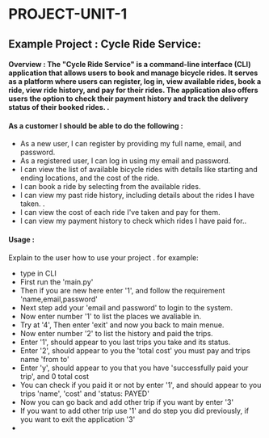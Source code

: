 # PROJECT-UNIT-1

## Example Project : Cycle Ride Service:

#### Overview : The "Cycle Ride Service" is a command-line interface (CLI) application that allows users to book and manage bicycle rides. It serves as a platform where users can register, log in, view available rides, book a ride, view ride history, and pay for their rides. The application also offers users the option to check their payment history and track the delivery status of their booked rides. . 

#### As a customer I should be able to do the following :
- As a new user, I can register by providing my full name, email, and password.
- As a registered user, I can log in using my email and password.
- I can view the list of available bicycle rides with details like starting and ending locations, and the cost of the ride.
- I can book a ride by selecting from the available rides.
- I can view my past ride history, including details about the rides I have taken. .
- I can view the cost of each ride I've taken and pay for them.
- I can view my payment history to check which rides I have paid for..  



#### Usage :
 Explain to the user how to use your project . 
 for example:
 - type in CLI
 - First run the 'main.py'
 - Then if you are new here enter '1', and follow the requirement 'name,email,password'
 - Next step add your 'email and password' to login to the system.
 - Now enter number '1' to list the places we avaliable in.
 - Try at '4', Then enter 'exit' and now you back to main menue.
 - Now enter number '2' to list the history and paid the trips.
 - Enter '1', should appear to you last trips you take and its status.
 - Enter '2', should appear to you the 'total cost' you must pay and trips name 'from to'
 - Enter 'y', should appear to you that you have 'successfully paid your trip', and 0 total cost
 -  You can check if you paid it or not by enter '1', and should appear to you trips 'name', 'cost' and 'status: PAYED'
 - Now you can go back and add other trip if you want by enter '3' 
 - If you want to add other trip use '1' and do step you did previously, if you want to exit the application '3'
 - 